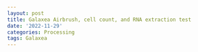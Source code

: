 ```yaml
---
layout: post
title: Galaxea Airbrush, cell count, and RNA extraction test
date: '2022-11-29'
categories: Processing
tags: Galaxea
---
```


